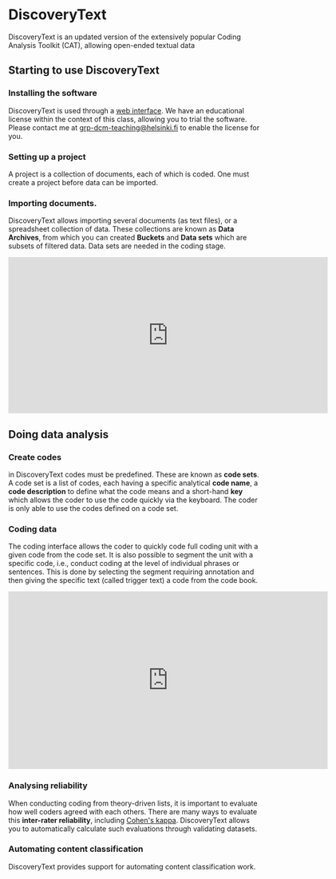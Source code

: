 # DiscoveryText

DiscoveryText is an updated version of the extensively popular Coding Analysis Toolkit (CAT), allowing open-ended textual data

## Starting to use DiscoveryText

### Installing the software

DiscoveryText is used through a [web interface](https://discovertext.com/).
We have an educational license within the context of this class, allowing you to trial the software.
Please contact me at grp-dcm-teaching@helsinki.fi to enable the license for you.

### Setting up a project

A project is a collection of documents, each of which is coded.
One must create a project before data can be imported.

### Importing documents.

DiscoveryText allows importing several documents (as text files), or a spreadsheet collection of data.
These collections are known as **Data Archives**, from which you can created **Buckets** and **Data sets** which are subsets of filtered data.
Data sets are needed in the coding stage.

<iframe src="https://player.vimeo.com/video/503173700" width="640" height="313" frameborder="0" allow="autoplay; fullscreen; picture-in-picture" allowfullscreen></iframe>

## Doing data analysis

### Create codes

in DiscoveryText codes must be predefined.
These are known as **code sets**.
A code set is a list of codes, each having a specific analytical **code name**, a **code description** to define what the code means and a short-hand **key** which allows the coder to use the code quickly via the keyboard.
The coder is only able to use the codes defined on a code set.

### Coding data

The coding interface allows the coder to quickly code full coding unit with a given code from the code set.
It is also possible to segment the unit with a specific code, i.e., conduct coding at the level of individual phrases or sentences.
This is done by selecting the segment requiring annotation and then giving the specific text (called trigger text) a code from the code book.

<iframe title="vimeo-player" src="https://player.vimeo.com/video/521409365" width="640" height="356" frameborder="0" allowfullscreen></iframe>

### Analysing reliability

When conducting coding from theory-driven lists, it is important to evaluate how well coders agreed with each others.
There are many ways to evaluate this **inter-rater reliability**, including [Cohen's kappa](https://en.wikipedia.org/wiki/Cohen%27s_kappa).
DiscoveryText allows you to automatically calculate such evaluations through validating datasets.

### Automating content classification

DiscoveryText provides support for automating content classification work.
